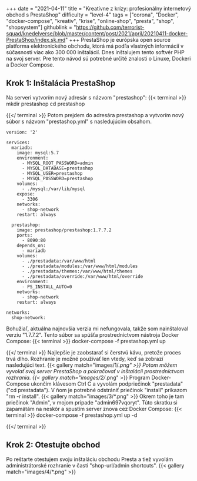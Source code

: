 +++
date = "2021-04-11"
title = "Kreatívne z krízy: profesionálny internetový obchod s PrestaShop"
difficulty = "level-4"
tags = ["corona", "Docker", "docker-compose", "kreativ", "krise", "online-shop", "presta", "shop", "shopsystem"]
githublink = "https://github.com/terrorist-squad/knedelverse/blob/master/content/post/2021/april/20210411-docker-PrestaShop/index.sk.md"
+++
PrestaShop je európska open source platforma elektronického obchodu, ktorá má podľa vlastných informácií v súčasnosti viac ako 300 000 inštalácií. Dnes inštalujem tento softvér PHP na svoj server. Pre tento návod sú potrebné určité znalosti o Linuxe, Dockeri a Docker Compose.
## Krok 1: Inštalácia PrestaShop
Na serveri vytvorím nový adresár s názvom "prestashop":
{{< terminal >}}
mkdir prestashop
cd prestashop

{{</ terminal >}}
Potom prejdem do adresára prestashop a vytvorím nový súbor s názvom "prestashop.yml" s nasledujúcim obsahom.
```
version: '2'

services:
  mariadb:
    image: mysql:5.7
    environment:
      - MYSQL_ROOT_PASSWORD=admin
      - MYSQL_DATABASE=prestashop
      - MYSQL_USER=prestashop
      - MYSQL_PASSWORD=prestashop
    volumes:
      - ./mysql:/var/lib/mysql
    expose:
      - 3306
    networks:
      - shop-network
    restart: always

  prestashop:
    image: prestashop/prestashop:1.7.7.2
    ports:
      - 8090:80
    depends_on:
      - mariadb
    volumes:
      - ./prestadata:/var/www/html
      - ./prestadata/modules:/var/www/html/modules
      - ./prestadata/themes:/var/www/html/themes
      - ./prestadata/override:/var/www/html/override
    environment:
      - PS_INSTALL_AUTO=0
    networks:
      - shop-network
    restart: always

networks:
  shop-network:

```
Bohužiaľ, aktuálna najnovšia verzia mi nefungovala, takže som nainštaloval verziu "1.7.7.2". Tento súbor sa spúšťa prostredníctvom nástroja Docker Compose:
{{< terminal >}}
docker-compose -f prestashop.yml up

{{</ terminal >}}
Najlepšie je zaobstarať si čerstvú kávu, pretože proces trvá dlho. Rozhranie je možné používať len vtedy, keď sa zobrazí nasledujúci text.
{{< gallery match="images/1/*.png" >}}
Potom môžem vyvolať svoj server PrestaShop a pokračovať v inštalácii prostredníctvom rozhrania.
{{< gallery match="images/2/*.png" >}}
Program Docker-Compose ukončím klávesom Ctrl C a vyvolám podpriečinok "prestadata" ("cd prestadata"). V ňom je potrebné odstrániť priečinok "install" príkazom "rm -r install".
{{< gallery match="images/3/*.png" >}}
Okrem toho je tam priečinok "Admin", v mojom prípade "admin697vqoryt". Túto skratku si zapamätám na neskôr a spustím server znova cez Docker Compose:
{{< terminal >}}
docker-compose -f prestashop.yml up -d

{{</ terminal >}}

## Krok 2: Otestujte obchod
Po reštarte otestujem svoju inštaláciu obchodu Presta a tiež vyvolám administrátorské rozhranie v časti "shop-url/admin shortcuts".
{{< gallery match="images/4/*.png" >}}